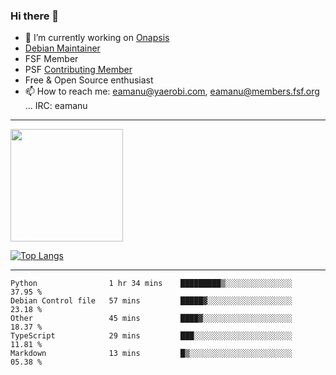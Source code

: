 ### Hi there 👋


- 🔭 I’m currently working on [Onapsis](http://onapsis.com)
- [Debian Maintainer](https://qa.debian.org/developer.php?login=eamanu%40yaerobi.com)
- FSF Member
- PSF [Contributing Member](https://www.python.org/psf/membership/#what-membership-classes-are-there)
- Free & Open Source enthusiast 
- 📫 How to reach me: eamanu@yaerobi.com, eamanu@members.fsf.org ... IRC: eamanu

---

<img height="180em" src="https://github-readme-stats.vercel.app/api?theme=dark&username=eamanu&show_icons=true&hide_border=true&&count_private=true&include_all_commits=true" />

[![Top Langs](https://github-readme-stats.vercel.app/api/top-langs/?theme=dark&username=eamanu&layout=compact)](https://github.com/anuraghazra/github-readme-stats)

---

<!--START_SECTION:waka-->
```text
Python                1 hr 34 mins    █████████▒░░░░░░░░░░░░░░░   37.95 % 
Debian Control file   57 mins         █████▓░░░░░░░░░░░░░░░░░░░   23.18 % 
Other                 45 mins         ████▓░░░░░░░░░░░░░░░░░░░░   18.37 % 
TypeScript            29 mins         ███░░░░░░░░░░░░░░░░░░░░░░   11.81 % 
Markdown              13 mins         █▒░░░░░░░░░░░░░░░░░░░░░░░   05.38 % 
```
<!--END_SECTION:waka-->
